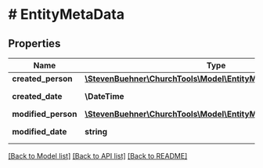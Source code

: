 # # EntityMetaData

## Properties

Name | Type | Description | Notes
------------ | ------------- | ------------- | -------------
**created_person** | [**\StevenBuehner\ChurchTools\Model\EntityMetaDataCreatedPerson**](EntityMetaDataCreatedPerson.md) |  | [optional]
**created_date** | **\DateTime** | Date of Creation | [optional]
**modified_person** | [**\StevenBuehner\ChurchTools\Model\EntityMetaDataModifiedPerson**](EntityMetaDataModifiedPerson.md) |  | [optional]
**modified_date** | **string** | Date of Last Modification | [optional]

[[Back to Model list]](../../README.md#models) [[Back to API list]](../../README.md#endpoints) [[Back to README]](../../README.md)
